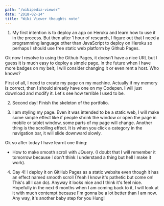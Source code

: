 ```yaml
---
path: "/wikipedia-viewer"
date: "2018-02-14"
title: "Wiki Viewer thoughts note"
---
```


1. My first intention is to deploy an app on Heroku and learn how to use it in the process. But then after 1 hour of research, I figure out that I need a programming language other than JavaScript to deploy on Heroku so perhaps I should use free static web platform by Github Pages.

Ok now I resolve to using the Github Pages, it doesn't have a nice URL but I guess it is much easy to deploy a simple page. In the future when I have more badges on my belt, I will consider changing it or even rent a host. Who knows?

First of all, I need to create my page on my machine. Actually if my memory is correct, then I should already have one on my Codepen. I will just download and modify it. Let's see how terrible I used to be.

2. Second day! Finish the skeleton of the portfolio.

3. I am styling my page. Even it was intended to be a static web, I will make some simple effect like if people shrink the window or open the page in mobile or tablet window, some parts of my page will change. Another thing is the scrolling effect. It is when you click a category in the navigation bar, it will slide downward slowly.

Ok so after today I have learnt one thing:

- How to make smooth scroll with JQuery. (I doubt that I will remember it tomorrow because I don't think I understand a thing but hell I make it work).

4. Day 4! I deploy it on GitHub Pages as a static website even though it has an effect named smooth scroll (Yeah I know it's pathetic but come on! This's all I can do). Anyway it looks nice and I think it's feel nice. Hopefully in the next 6 months when I am coming back to it, I will look at it with much contempt because I'm gonna be a lot better than I am now. Any way, it's another baby step for you Hung!